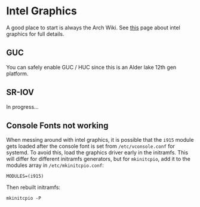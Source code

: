 # Intel Graphics
A good place to start is always the Arch Wiki. See
[this](https://wiki.archlinux.org/title/Intel_graphics) page about intel
graphics for full details.
## GUC
You can safely enable GUC / HUC since this is an Alder lake 12th gen platform.

## SR-IOV
In progress...

## Console Fonts not working
When messing around with intel graphics, it is possible that the `i915` module
gets loaded after the console font is set from `/etc/vconsole.conf` for systemd.
To avoid this, load the graphics driver early in the initramfs. This will differ
for different initramfs generators, but for `mkinitcpio`, add it to the modules
array in `/etc/mkinitcpio.conf`:
```
MODULES=(i915)
```
Then rebuilt initramfs:
```
mkinitcpio -P
```
